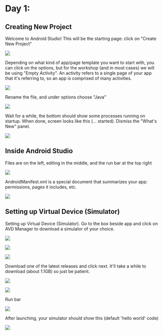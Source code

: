 # Day 1:

## Creating New Project 

Welcome to Android Studio! This will be the starting page: click on "Create New Project"

![](../../imgs/gtc/android/android_home.png)

Depending on what kind of app/page template you want to start with, you can click on the options, but for the workshop (and in most cases) we will be using "Empty Activity". An activity refers to a single page of your app that it's referring to, so an app is comprised of many activities. 

![](../../imgs/gtc/android/android_project_template.png)

Rename the file, and under options choose "Java" 

![](../../imgs/gtc/android/android_create_project.png)

Wait for a while, the bottom should show some processes running on startup. When done, screen looks like this (... started). Dismiss the "What's New" panel.

![](../../imgs/gtc/android/android_startup.png)

## Inside Android Studio 

Files are on the left, editing in the middle, and the run bar at the top right

![](../../imgs/gtc/android/android_startup_clean.png)

AndroidManifest.xml is a special document that summarizes your app: permissions, pages it includes, etc.

![](../../imgs/gtc/android/androidmanifest.png)

## Setting up Virtual Device (Simulator)

Setting up Virtual Device (Simulator). Go to the box beside app and click on AVD Manager to download a simulator of your choice. 

![](../../imgs/gtc/android/avd_setup_1.png)

![](../../imgs/gtc/android/avd_setup_2.png)

![](../../imgs/gtc/android/avd_setup_3.png)

Download one of the latest releases and click next. It'll take a while to download (about 1.1GB) so just be patient. 

![](../../imgs/gtc/android/avd_setup_4.png)

![](../../imgs/gtc/android/avd_setup_5.png)

Run bar

![](../../imgs/gtc/android/android_run_bar.png)

After launching, your simulator should show this (default 'hello world' code)

![](../../imgs/gtc/android/android_first_run.png)


